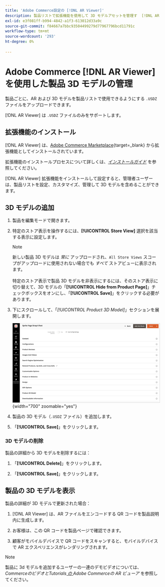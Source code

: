 ```yaml
---
title: 'Adobe Commerce設定の [!DNL AR Viewer]'
description: 製品リストで拡張機能を使用して 3D モデルアセットを管理す  [!DNL AR Viewer]  方法について説明します。
exl-id: e3f081ff-b994-4842-a1f3-613012d33a9c
source-git-commit: f84667a7bbc93504499279d77967796bcd11791c
workflow-type: tm+mt
source-wordcount: '293'
ht-degree: 0%

---
```


# Adobe Commerce [!DNL AR Viewer] を使用した製品 3D モデルの管理

製品ごとに、AR および 3D モデルを製品リストで使用できるようにする `.USDZ` ファイルをアップロードできます。

[!DNL AR Viewer] は `.USDZ` ファイルのみをサポートします。

## 拡張機能のインストール

[!DNL AR Viewer] は、[Adobe Commerce Marketplace](https://commercemarketplace.adobe.com/magento-module-arviewer.html){target=_blank} から拡張機能としてインストールされています。

拡張機能のインストールプロセスについて詳しくは、[_インストールガイド_](https://experienceleague.adobe.com/docs/commerce-operations/installation-guide/tutorials/extensions.html?lang=ja) を参照してください。

[!DNL AR Viewer] 拡張機能をインストールして設定すると、管理者ユーザーは、製品リストを設定、カスタマイズ、管理して 3D モデルを含めることができます。

## 3D モデルの追加

1. 製品を編集モードで開きます。

1. 特定のストア表示を操作するには、**[!UICONTROL Store View]** 選択を該当する表示に設定します。

   >[!NOTE]
   >
   >新しい製品 3D モデルは _常に_ アップロードされ、`All Store Views` スコープがアップロードに使用されない場合でも _すべて_ ストアビューに表示されます。 <br/><br/> 特定のストア表示で製品 3D モデルを非表示にするには、そのストア表示に切り替えて、3D モデルの「**[!UICONTROL Hide from Product Page]**」チェックボックスをオンにし、「**[!UICONTROL Save]**」をクリックする必要があります。

1. 下にスクロールして、「_[!UICONTROL Product 3D Model]_」セクションを展開します。

   ![ メニューポップアップ ](assets/ar-viewer-product-options.png){width="700" zoomable="yes"}

1. 製品の 3D モデル（`.USDZ` ファイル）を追加します。

1. 「**[!UICONTROL Save]**」をクリックします。

### 3D モデルの削除

製品の詳細から 3D モデルを削除するには：

1. 「**[!UICONTROL Delete]**」をクリックします。

1. 「**[!UICONTROL Save]**」をクリックします。

## 製品の 3D モデルを表示

製品の詳細が 3D モデルで更新された場合：

1. [!DNL AR Viewer] は、AR ファイルをエンコードする QR コードを製品説明内に生成します。

1. お客様は、この QR コードを製品ページで確認できます。

1. 顧客がモバイルデバイスで QR コードをスキャンすると、モバイルデバイスで AR エクスペリエンスがレンダリングされます。

>[!NOTE]
>
> 製品に 3d モデルを追加するユーザーの一連のデモビデオについては、_CommerceのビデオとTutorials[ の ](https://experienceleague.adobe.com/docs/commerce-learn/tutorials/catalog/augmented-reality.html?lang=ja)Adobe Commerceの AR ビューア_ を参照してください。
